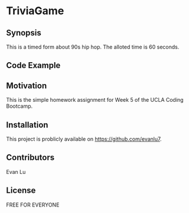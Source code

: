 # TriviaGame

## Synopsis

This is a timed form about 90s hip hop.  The alloted time is 60 seconds.

## Code Example


## Motivation

This is the simple homework assignment for Week 5 of the UCLA Coding Bootcamp.

## Installation

This project is problicly available on https://github.com/evanlu7.

## Contributors

Evan Lu

## License

FREE FOR EVERYONE

